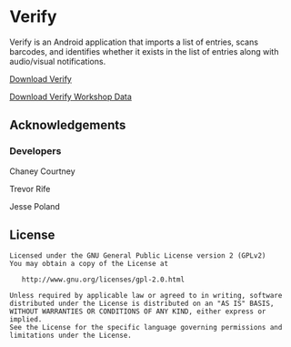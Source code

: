 # Verify

Verify is an Android application that imports a list of entries, scans barcodes, and identifies whether it exists in the list of entries along with audio/visual notifications.

[Download Verify](https://github.com/PhenoApps/Verify/raw/master/verify.apk)

[Download Verify Workshop Data](https://github.com/PhenoApps/Verify/master/verify_pair_sample.csv)

## Acknowledgements
### Developers
Chaney Courtney

Trevor Rife

Jesse Poland

## License
    Licensed under the GNU General Public License version 2 (GPLv2)
    You may obtain a copy of the License at

       http://www.gnu.org/licenses/gpl-2.0.html

    Unless required by applicable law or agreed to in writing, software
    distributed under the License is distributed on an "AS IS" BASIS,
    WITHOUT WARRANTIES OR CONDITIONS OF ANY KIND, either express or implied.
    See the License for the specific language governing permissions and
    limitations under the License.
